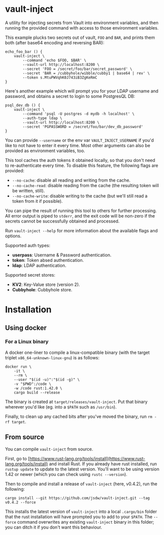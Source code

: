# vault-inject

A utility for injecting secrets from Vault into environment variables, and then running the provided command with access to those environment variables.

This example plucks two secrets out of vault, `FOO` and `BAR`, and prints them both (after base64 encoding and reversing BAR):

```
echo_foo_bar () {
    vault-inject \
        --command 'echo $FOO, $BAR' \
        --vault-url http://localhost:8200 \
        --secret 'FOO = /secret/foo/bar/secret_password' \
        --secret 'BAR = /cubbyhole/wibble/cubby1 | base64 | rev' \
        --token s.MtuPWVqhK0J743iB3ZgKeRmC
}
```

Here's another example which will prompt you for your LDAP username and password, and obtains a secret to login to some PostgresQL DB:

```
psql_dev_db () {
    vault-inject \
        --command 'psql -U postgres -d mydb -h localhost' \
        --auth-type ldap \
        --vault-url http://localhost:8200 \
        --secret 'PGPASSWORD = /secret/foo/bar/dev_db_password'
}
```

You can provide `--username` or the env var `VAULT_INJECT_USERNAME` if you'd like to not have to enter it every time. Most other arguments can also be provided as environment variables, too.

This tool caches the auth tokens it obtained locally, so that you don't need to re-authenticate every time. To disable this feature, the following flags are provided:
- `--no-cache`: disable all reading and writing from the cache.
- `--no-cache-read`: disable reading from the cache (the resulting token will be written, still).
- `--no-cache-write`: disable writing to the cache (but we'll still read a token from it if possible).

You can pipe the result of running this tool to others for further processing. All error output is piped to `stderr`, and the exit code will be non-zero if the secrets cannot be successfully obtained and processed.

Run `vault-inject --help` for more information about the available flags and options.

Supported auth types:
- **userpass**: Username & Password authentication.
- **token**: Token absed authentication.
- **ldap**: LDAP authentication.

Supported secret stores:
- **KV2**: Key-Value store (version 2).
- **Cubbyhole**: Cubbyhole store.

# Installation

## Using docker

### For a Linux binary

A docker one-liner to compile a linux-compatible binary (with the target triplet `x86_64-unknown-linux-gnu`) is as follows:

```
docker run \
    -it \
    --rm \
    --user "$(id -u)":"$(id -g)" \
    -v "$PWD":/code \
    -w /code rust:1.42.0 \
    cargo build --release
```

The binary is created at `target/releases/vault-inject`. Put that binary wherever you'd like (eg. into a `$PATH` such as `/usr/bin`).

Finally, to clean up any cached bits after you've moved the binary, run `rm -rf target`.

## From source

You can compile `vault-inject` from source.

First, go to [https://www.rust-lang.org/tools/install](https://www.rust-lang.org/tools/install) and install Rust. If you already have rust installed, run `rustup update` to update to the latest version. You'll want to be using version 1.42 or newer (which you can check using `rustc --version`).

Then to compile and install a release of `vault-inject` (here, v0.4.2), run the following:

```
cargo install --git https://github.com/jsdw/vault-inject.git --tag v0.4.2 --force
```

This installs the latest version of `vault-inject` into a local `.cargo/bin` folder that the rust installation will have prompted you to add to your `$PATH`. The `--force` command overwrites any existing `vault-inject` binary in this folder; you can ditch it if you don't want this behaviour.